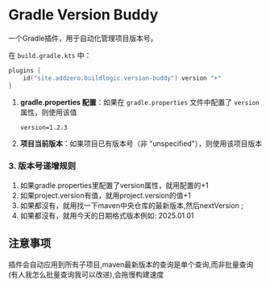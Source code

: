 # Gradle Version Buddy

一个Gradle插件，用于自动化管理项目版本号。

在 `build.gradle.kts` 中：

```kotlin
plugins {
    id("site.addzero.buildlogic.version-buddy") version "+"
}
```

1. **gradle.properties 配置**：如果在 `gradle.properties` 文件中配置了 `version` 属性，则使用该值
   ```properties
   version=1.2.3
   ```
2. **项目当前版本**：如果项目已有版本号（非 "unspecified"），则使用该项目版本

### 3. 版本号递增规则

1. 如果gradle.properties里配置了version属性，就用配置的+1
2. 如果project.version有值，就用project.version的值+1
3. 如果都沒有，就用找一下maven中央仓库的最新版本,然后nextVersion ;
4. 如果都沒有，就用今天的日期格式版本例如: 2025.01.01

## 注意事项

插件会自动应用到所有子项目,maven最新版本的查询是单个查询,而非批量查询(有人我怎么批量查询我可以改进),会拖慢构建速度
